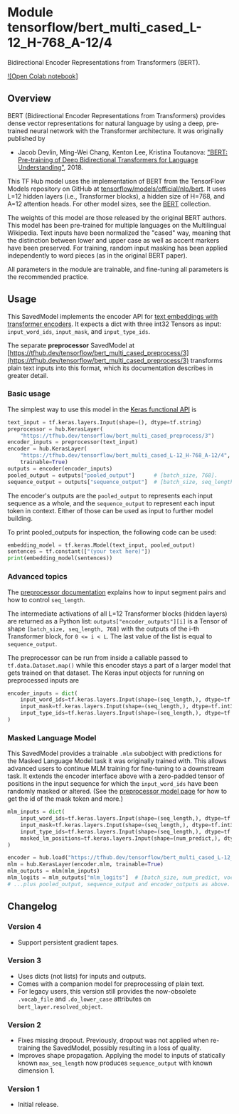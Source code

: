 # Module tensorflow/bert_multi_cased_L-12_H-768_A-12/4
Bidirectional Encoder Representations from Transformers (BERT).

<!-- asset-path: internal -->
<!-- dataset: multilingual-wikipedia -->
<!-- fine-tunable: true -->
<!-- format: saved_model_2 -->
<!-- language: multilingual -->
<!-- module-type: text-embedding -->
<!-- network-architecture: Transformer -->

[![Open Colab notebook]](https://colab.research.google.com/github/tensorflow/text/blob/master/docs/tutorials/bert_glue.ipynb)

## Overview

BERT (Bidirectional Encoder Representations from Transformers)
provides dense vector representations for natural language
by using a deep, pre-trained neural network with the Transformer
architecture. It was originally published by

  * Jacob Devlin, Ming-Wei Chang, Kenton Lee, Kristina Toutanova:
    ["BERT: Pre-training of Deep Bidirectional Transformers for
    Language Understanding"](https://arxiv.org/abs/1810.04805), 2018.

This TF Hub model uses the implementation of BERT from the
TensorFlow Models repository on GitHub at
[tensorflow/models/official/nlp/bert](https://github.com/tensorflow/models/tree/master/official/nlp/bert).
It uses L=12 hidden layers (i.e., Transformer blocks),
a hidden size of H=768,
and A=12 attention heads.
For other model sizes, see the
[BERT](https://tfhub.dev/google/collections/bert/1) collection.

The weights of this model are those released by the original BERT authors.
This model has been pre-trained for multiple languages
on the Multilingual Wikipedia.
Text inputs have been normalized the "cased" way, meaning that the distinction
between lower and upper case as well as accent markers have been preserved. For training, random input masking has been applied independently to word pieces
(as in the original BERT paper).

All parameters in the module are trainable, and fine-tuning all parameters is
the recommended practice.


## Usage

This SavedModel implements the encoder API for [text embeddings with transformer
encoders](https://www.tensorflow.org/hub/common_saved_model_apis/text#transformer-encoders).
It expects a dict with three int32 Tensors as input:
`input_word_ids`, `input_mask`, and `input_type_ids`.

The separate **preprocessor** SavedModel at
[https://tfhub.dev/tensorflow/bert_multi_cased_preprocess/3](https://tfhub.dev/tensorflow/bert_multi_cased_preprocess/3)
transforms plain text inputs into this format, which its documentation
describes in greater detail.

### Basic usage

The simplest way to use this model in the
[Keras functional API](https://www.tensorflow.org/guide/keras/functional)
is

```python
text_input = tf.keras.layers.Input(shape=(), dtype=tf.string)
preprocessor = hub.KerasLayer(
    "https://tfhub.dev/tensorflow/bert_multi_cased_preprocess/3")
encoder_inputs = preprocessor(text_input)
encoder = hub.KerasLayer(
    "https://tfhub.dev/tensorflow/bert_multi_cased_L-12_H-768_A-12/4",
    trainable=True)
outputs = encoder(encoder_inputs)
pooled_output = outputs["pooled_output"]      # [batch_size, 768].
sequence_output = outputs["sequence_output"]  # [batch_size, seq_length, 768].
```

The encoder's outputs are the `pooled_output` to represents each input sequence
as a whole, and the `sequence_output` to represent each input token in context.
Either of those can be used as input to further model building.

To print pooled_outputs for inspection, the following code can be used:

```python
embedding_model = tf.keras.Model(text_input, pooled_output)
sentences = tf.constant(["(your text here)"])
print(embedding_model(sentences))
```

### Advanced topics

The [preprocessor documentation](https://tfhub.dev/tensorflow/bert_multi_cased_preprocess/3)
explains how to input segment pairs and how to control `seq_length`.

The intermediate activations of all L=12
Transformer blocks (hidden layers) are returned as a Python list:
`outputs["encoder_outputs"][i]` is a Tensor
of shape `[batch_size, seq_length, 768]`
with the outputs of the i-th Transformer block, for `0 <= i < L`.
The last value of the list is equal to `sequence_output`.

The preprocessor can be run from inside a callable passed to
`tf.data.Dataset.map()` while this encoder stays a part of a larger
model that gets trained on that dataset.
The Keras input objects for running on preprocessed inputs are

```python
encoder_inputs = dict(
    input_word_ids=tf.keras.layers.Input(shape=(seq_length,), dtype=tf.int32),
    input_mask=tf.keras.layers.Input(shape=(seq_length,), dtype=tf.int32),
    input_type_ids=tf.keras.layers.Input(shape=(seq_length,), dtype=tf.int32),
)
```

### Masked Language Model

This SavedModel provides a trainable `.mlm` subobject with predictions for the
Masked Language Model task it was originally trained with. This allows advanced
users to continue MLM training for fine-tuning to a downstream task. It extends
the encoder interface above with a zero-padded tensor of positions in the input
sequence for which the `input_word_ids` have been randomly masked or altered.
(See the [preprocessor model page](https://tfhub.dev/tensorflow/bert_multi_cased_preprocess/3) for how to get the
id of the mask token and more.)

```python
mlm_inputs = dict(
    input_word_ids=tf.keras.layers.Input(shape=(seq_length,), dtype=tf.int32),
    input_mask=tf.keras.layers.Input(shape=(seq_length,), dtype=tf.int32),
    input_type_ids=tf.keras.layers.Input(shape=(seq_length,), dtype=tf.int32),
    masked_lm_positions=tf.keras.layers.Input(shape=(num_predict,), dtype=tf.int32),
)

encoder = hub.load("https://tfhub.dev/tensorflow/bert_multi_cased_L-12_H-768_A-12/4")
mlm = hub.KerasLayer(encoder.mlm, trainable=True)
mlm_outputs = mlm(mlm_inputs)
mlm_logits = mlm_outputs["mlm_logits"]  # [batch_size, num_predict, vocab_size]
# ...plus pooled_output, sequence_output and encoder_outputs as above.
```


## Changelog

### Version 4
  * Support persistent gradient tapes.

### Version 3

  * Uses dicts (not lists) for inputs and outputs.
  * Comes with a companion model for preprocessing of plain text.
  * For legacy users, this version still provides the now-obsolete `.vocab_file`
    and `.do_lower_case` attributes on `bert_layer.resolved_object`.

### Version 2

  * Fixes missing dropout. Previously, dropout was not applied when re-training
    the SavedModel, possibly resulting in a loss of quality.
  * Improves shape propagation. Applying the model to inputs of statically
    known `max_seq_length` now produces `sequence_output` with known dimension 1.

### Version 1

  * Initial release.

